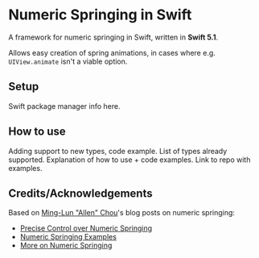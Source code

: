 # Numeric Springing in Swift
A framework for numeric springing in Swift, written in **Swift 5.1**.

Allows easy creation of spring animations, in cases where e.g. `UIView.animate` isn't a viable option.

## Setup
Swift package manager info here.

## How to use
Adding support to new types, code example. List of types already supported.
Explanation of how to use + code examples.
Link to repo with examples.

## Credits/Acknowledgements
Based on [Ming-Lun "Allen" Chou](https://github.com/TheAllenChou)'s blog posts on numeric springing:
* [Precise Control over Numeric Springing](http://allenchou.net/2015/04/game-math-precise-control-over-numeric-springing/)
* [Numeric Springing Examples](http://allenchou.net/2015/04/game-math-numeric-springing-examples/)
* [More on Numeric Springing](http://allenchou.net/2015/04/game-math-more-on-numeric-springing/)

